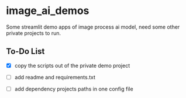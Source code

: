# image_ai_demos

Some streamlit demo apps of image process ai model, need some other private projects to run.


## To-Do List
- [X] copy the scripts out of the private demo project
- [ ] add readme and requirements.txt
- [ ] add dependency projects paths in one config file
 